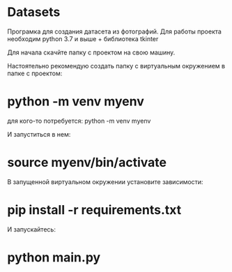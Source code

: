 # Datasets
Програмка для создания датасета из фотографий.
Для работы проекта необходим python 3.7 и выше + библиотека tkinter

Для начала скачйте папку с проектом на свою машину.

Настоятельно рекомендую создать папку с виртуальным окружением в папке с проектом:

# python -m venv myenv

для кого-то потребуется: python -m venv myenv

И запуститься в нем:

# source myenv/bin/activate

В запущенной виртуальном окружении установите зависимости:

# pip install -r requirements.txt

И запускайтесь:

# python main.py

